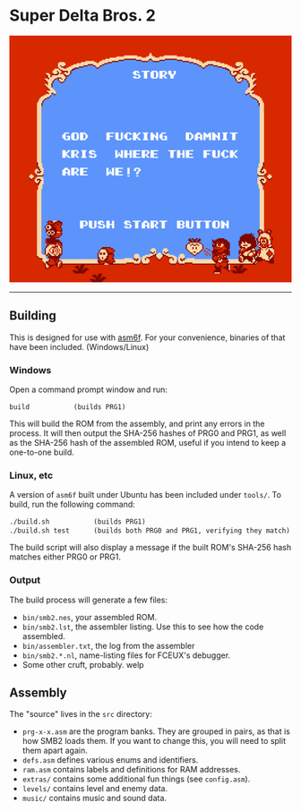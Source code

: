 # Super Delta Bros. 2
![Logo](tools/smb2-0.png "Logo")

----

## Building

This is designed for use with [asm6f](https://github.com/freem/asm6f/).
For your convenience, binaries of that have been included. (Windows/Linux)

### Windows
Open a command prompt window and run:

    build           (builds PRG1)

This will build the ROM from the assembly, and print any errors in the process.
It will then output the SHA-256 hashes of PRG0 and PRG1, as well as the SHA-256
hash of the assembled ROM, useful if you intend to keep a one-to-one build.

### Linux, etc
A version of `asm6f` built under Ubuntu has been included under `tools/`.
To build, run the following command:

	./build.sh           (builds PRG1)
	./build.sh test      (builds both PRG0 and PRG1, verifying they match)

The build script will also display a message if the built ROM's SHA-256 hash
matches either PRG0 or PRG1.

### Output
The build process will generate a few files:

* `bin/smb2.nes`, your assembled ROM.
* `bin/smb2.lst`, the assembler listing. Use this to see how the code assembled.
* `bin/assembler.txt`, the log from the assembler
* `bin/smb2.*.nl`, name-listing files for FCEUX's debugger.
* Some other cruft, probably. welp

## Assembly
The "source" lives in the `src` directory:

* `prg-x-x.asm` are the program banks. They are grouped in pairs, as that is how
  SMB2 loads them. If you want to change this, you will need to split them apart again.
* `defs.asm` defines various enums and identifiers.
* `ram.asm` contains labels and definitions for RAM addresses.
* `extras/` contains some additional fun things (see `config.asm`).
* `levels/` contains level and enemy data.
* `music/` contains music and sound data.

